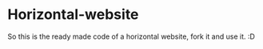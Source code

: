 # Horizontal-website

So this is the ready made code of a horizontal website, fork it and use it. 
:D
